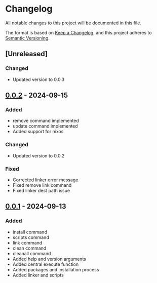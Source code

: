 # Changelog

All notable changes to this project will be documented in this file.

The format is based on [Keep a Changelog](https://keepachangelog.com/en/1.1.0/), and this project adheres to [Semantic Versioning](https://semver.org/spec/v2.0.0.html).


## [Unreleased]

### Changed

- Updated version to 0.0.3


## [0.0.2] - 2024-09-15 

### Added

- remove command implemented
- update command implemented
- Added support for nixos

### Changed

- Updated version to 0.0.2

### Fixed

- Corrected linker error message
- Fixed remove link command
- Fixed linker dest path issue


## [0.0.1] - 2024-09-13 

### Added

- install command
- scripts command
- link command
- clean command
- cleanall command
- Added help and version arguments
- Added central execute function
- Added packages and installation process
- Added linker and scripts


[0.0.1]: https://github.com/KDesp73/dotman/releases/tag/v0.0.1
[0.0.2]: https://github.com/KDesp73/dotman/releases/tag/v0.0.2

